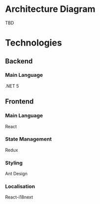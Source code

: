 # Architecture Diagram
TBD

# Technologies

## Backend

### Main Language
.NET 5

## Frontend

### Main Language
React

### State Management
Redux

### Styling
Ant Design

### Localisation
React-i18next
